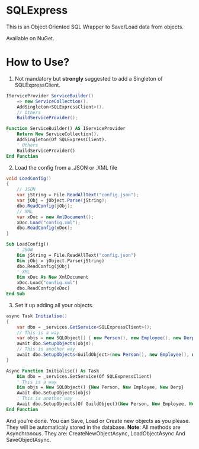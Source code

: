 # SQLExpress

This is an Object Oriented SQL Wrapper to Save/Load data from objects.

Available on NuGet.

# How to Use?

1) Not mandatory but **strongly** suggested to add a Singleton of SQLExpressClient.

```cs
IServiceProvider ServiceBuilder()
    => new ServiceCollection().
    AddSingleton<SQLExpressClient>().
    // Others
    BuildServiceProvider();
```
```vb
Function ServiceBuilder() AS IServiceProvider
    Return New ServiceCollection().
    AddSingleton(Of SQLExpressClient).
    ' Others
    BuildServiceProvider()
End Function
```
2) Load the config from a .JSON or .XML file

```cs
void LoadConfig()
{
    // JSON
    var jString = File.ReadAllText("config.json");
    var jObj = jObject.Parse(jString);
    dbo.ReadConfig(jObj);
    // XML
    var xDoc = new XmlDocument();
    xDoc.Load("config.xml");
    dbo.ReadConfig(xDoc);
}
```
```vb
Sub LoadConfig()
    ' JSON
    Dim jString = File.ReadAllText("config.json")
    Dim jObj = jObject.Parse(jString)
    dbo.ReadConfig(jObj)
    ' XML
    Dim xDoc As New XmlDocument
    xDoc.Load("config.xml")
    dbo.ReadConfig(xDoc)
End Sub
```

3) Set it up adding all your objects.

```cs
async Task Initialise()
{
    var dbo = _services.GetService<SQLExpressClient>();
    // This is a way
    var objs = new SQLObject[] { new Person(), new Employee(), new Derp() };
    await dbo.SetupObjects(objs);
    // This is another way
    await dbo.SetupObjects<GuildObject>(new Person(), new Employee(), new Derp());
}
```
```vb
Async Function Initialise() As Task
    Dim dbo = _services.GetService(Of SQLExpressClient)
    ' This is a way
    Dim objs = New SQLObject() {New Person, New Employee, New Derp}
    Await dbo.SetupObjects(objs)
    ' This is another way
    Await dbo.SetupObjects(Of GuildObject)(New Person, New Employee, New Derp)
End Function
```

And you're done. You can Save, Load or Create new objects as you please. They will be automaticaly stored in the database.
**Note**: All methods are Asynchronous. They are: CreateNewObjectAsync, LoadObjectAsync And SaveObjectAsync.
